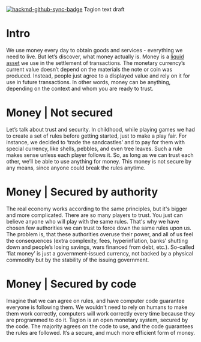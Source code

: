 [![hackmd-github-sync-badge](https://hackmd.io/eg3G2TnXS2OpZeeXXauOWQ/badge)](https://hackmd.io/eg3G2TnXS2OpZeeXXauOWQ)
Tagion text draft

# Intro
 We use money every day to obtain goods and services - everything we need to live. But let’s discover, what money actually is. 
Money is a [liquid asset](https:/www.investopedia.com/terms/l/liquidasset.asp/) we use in the settlement of transactions. The monetary currency’s current value doesn’t depend on the materials the note or coin was produced. Instead, people just agree to a displayed value and rely on it for use in future transactions. In other words, money can be anything, depending on the context and whom you are ready to trust.


# Money | Not secured

 Let’s talk about trust and security. In childhood, while playing games we had to create a set of rules before getting started, just to make a play fair.
For instance, we decided to ‘trade the sandcastles’ and to pay for them with special currency, like shells, pebbles, and even tree leaves. Such a rule makes sense unless each player follows it. So, as long as we can trust each other, we’ll be able to use anything for money.
This money is not secure by any means, since anyone could break the rules anytime.


# Money | Secured by authority
The real economy works according to the same principles, but it's bigger and more complicated. There are so many players to trust. You just can believe anyone who will play with the same rules.
That's why we have chosen few authorities we can trust to force down the same rules upon us. The problem is,  that these authorities overuse their power, and all of us feel the consequences (extra complexity, fees, hyperinflation, banks’ shutting down and people’s losing savings, wars financed from debt, etc.). So-called ‘fiat money’ is just a government-issued currency, not backed by a physical commodity but by the stability of the issuing government.  

# Money | Secured by code
Imagine that we can agree on rules, and have computer code guarantee everyone is following them. We wouldn't need to rely on humans to make them work correctly, computers will work correctly every time because they are programmed to do it.
Tagion is an open monetary system, secured by the code. The majority agrees on the code to use, and the code guarantees the rules are followed. It’s a secure, and much more efficient form of money.


